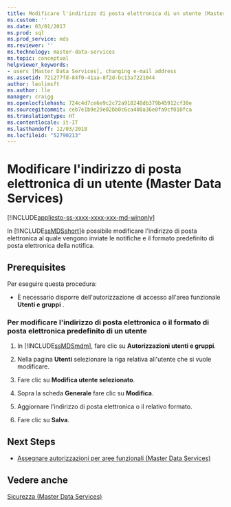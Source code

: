 ```yaml
---
title: Modificare l'indirizzo di posta elettronica di un utente (Master Data Services) | Microsoft Docs
ms.custom: ''
ms.date: 03/01/2017
ms.prod: sql
ms.prod_service: mds
ms.reviewer: ''
ms.technology: master-data-services
ms.topic: conceptual
helpviewer_keywords:
- users [Master Data Services], changing e-mail address
ms.assetid: 721277fd-84f0-41aa-8f2d-bc13a7221044
author: leolimsft
ms.author: lle
manager: craigg
ms.openlocfilehash: 724c4d7ce6e9c2c72a918248db379b45912cf30e
ms.sourcegitcommit: ceb7e1b9e29e02bb0c6ca400a36e0fa9cf010fca
ms.translationtype: HT
ms.contentlocale: it-IT
ms.lasthandoff: 12/03/2018
ms.locfileid: "52790213"
---
```

# <a name="change-a-user39s-email-address-master-data-services"></a>Modificare l'indirizzo di posta elettronica di un utente (Master Data Services)

[!INCLUDE[appliesto-ss-xxxx-xxxx-xxx-md-winonly](../includes/appliesto-ss-xxxx-xxxx-xxx-md-winonly.md)]

  In [!INCLUDE[ssMDSshort](../includes/ssmdsshort-md.md)]è possibile modificare l'indirizzo di posta elettronica al quale vengono inviate le notifiche e il formato predefinito di posta elettronica della notifica.  
  
## <a name="prerequisites"></a>Prerequisites  
 Per eseguire questa procedura:  
  
-   È necessario disporre dell'autorizzazione di accesso all'area funzionale **Utenti e gruppi** .  
  
### <a name="to-change-a-users-email-address-or-default-email-format"></a>Per modificare l'indirizzo di posta elettronica o il formato di posta elettronica predefinito di un utente  
  
1.  In [!INCLUDE[ssMDSmdm](../includes/ssmdsmdm-md.md)], fare clic su **Autorizzazioni utenti e gruppi**.  
  
2.  Nella pagina **Utenti** selezionare la riga relativa all'utente che si vuole modificare.  
  
3.  Fare clic su **Modifica utente selezionato**.  
  
4.  Sopra la scheda **Generale** fare clic su **Modifica**.  
  
5.  Aggiornare l'indirizzo di posta elettronica o il relativo formato.  
  
6.  Fare clic su **Salva**.  
  
## <a name="next-steps"></a>Next Steps  
  
-   [Assegnare autorizzazioni per aree funzionali &#40;Master Data Services&#41;](../master-data-services/assign-functional-area-permissions-master-data-services.md)  
  
## <a name="see-also"></a>Vedere anche  
 [Sicurezza &#40;Master Data Services&#41;](../master-data-services/security-master-data-services.md)  
  
  
